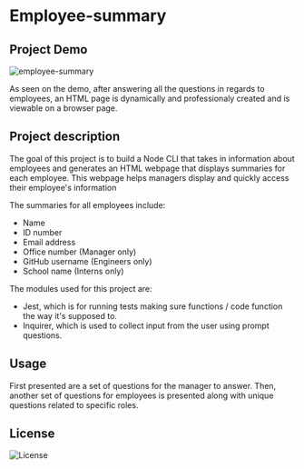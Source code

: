 # Employee-summary

## Project Demo
![employee-summary](https://user-images.githubusercontent.com/73148818/100958439-8f338d00-34d9-11eb-9182-2a1b661c5bd1.gif)

As seen on the demo, after answering all the questions in regards to employees, an HTML page is dynamically and professionaly created and is viewable on a browser page.  

## Project description
The goal of this project is to build a Node CLI that takes in information about employees and generates an HTML webpage that displays summaries for each employee. This webpage helps managers display and quickly access their employee's information 

The summaries for all employees include:
- Name
- ID number
- Email address
- Office number (Manager only)
- GitHub username (Engineers only)
- School name (Interns only)

The modules used for this project are:
- Jest, which is for running tests making sure functions / code function the way it's supposed to.
- Inquirer, which is used to collect input from the user using prompt questions.

## Usage
First presented are a set of questions for the manager to answer. Then, another set of questions for employees is presented along with unique questions related to specific roles. 

## License 
 ![License](https://img.shields.io/static/v1?label=License&message=MIT&color=9cf)